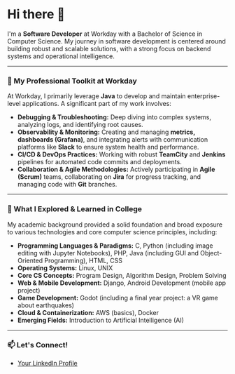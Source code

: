 # Hi there 👋

I'm a **Software Developer** at Workday with a Bachelor of Science in Computer Science. My journey in software development is centered around building robust and scalable solutions, with a strong focus on backend systems and operational intelligence.

---

### 🚀 My Professional Toolkit at Workday

At Workday, I primarily leverage **Java** to develop and maintain enterprise-level applications. A significant part of my work involves:

* **Debugging & Troubleshooting:** Deep diving into complex systems, analyzing logs, and identifying root causes.
* **Observability & Monitoring:** Creating and managing **metrics, dashboards (Grafana)**, and integrating alerts with communication platforms like **Slack** to ensure system health and performance.
* **CI/CD & DevOps Practices:** Working with robust **TeamCity** and **Jenkins** pipelines for automated code commits and deployments.
* **Collaboration & Agile Methodologies:** Actively participating in **Agile (Scrum)** teams, collaborating on **Jira** for progress tracking, and managing code with **Git** branches.

---

### 🌱 What I Explored & Learned in College

My academic background provided a solid foundation and broad exposure to various technologies and core computer science principles, including:

* **Programming Languages & Paradigms:** C, Python (including image editing with Jupyter Notebooks), PHP, Java (including GUI and Object-Oriented Programming), HTML, CSS
* **Operating Systems:** Linux, UNIX
* **Core CS Concepts:** Program Design, Algorithm Design, Problem Solving
* **Web & Mobile Development:** Django, Android Development (mobile app project)
* **Game Development:** Godot (including a final year project: a VR game about earthquakes)
* **Cloud & Containerization:** AWS (basics), Docker
* **Emerging Fields:** Introduction to Artificial Intelligence (AI)

---

### 📫 Let's Connect!

* [Your LinkedIn Profile](https://www.linkedin.com/in/ivan-medved/)



<!--
**IvanM1902/IvanM1902** is a ✨ _special_ ✨ repository because its `README.md` (this file) appears on your GitHub profile.

Here are some ideas to get you started:

- 🔭 I’m currently working on ...
- 🌱 I’m currently learning ...
- 👯 I’m looking to collaborate on ...
- 🤔 I’m looking for help with ...
- 💬 Ask me about ...
- 📫 How to reach me: ...
- 😄 Pronouns: ...
- ⚡ Fun fact: ...
-->

